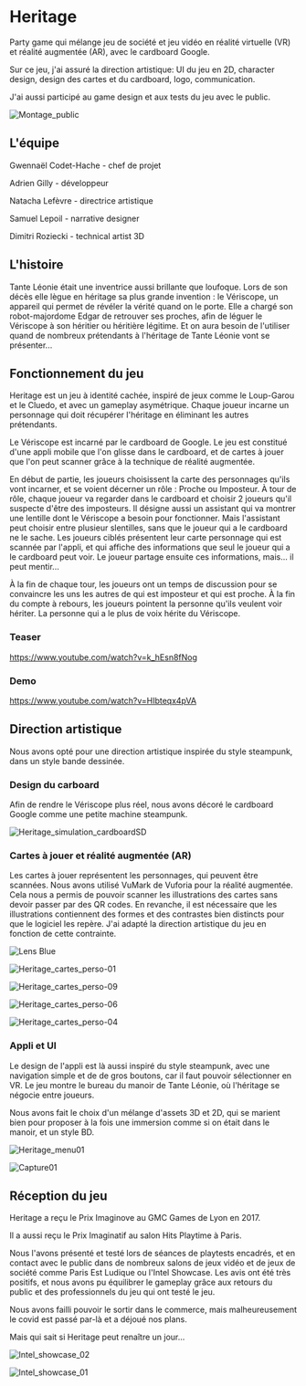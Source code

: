 # Heritage
Party game qui mélange jeu de société et jeu vidéo en réalité virtuelle (VR) et réalité augmentée (AR), avec le cardboard Google.

Sur ce jeu, j'ai assuré la direction artistique: UI du jeu en 2D, character design, design des cartes et du cardboard, logo, communication.

J'ai aussi participé au game design et aux tests du jeu avec le public.

![Montage_public](https://github.com/user-attachments/assets/639c161d-bea5-4973-b146-91c50dac9dd9)

## L'équipe
Gwennaël Codet-Hache - chef de projet

Adrien Gilly - développeur

Natacha Lefèvre - directrice artistique

Samuel Lepoil - narrative designer

Dimitri Roziecki - technical artist 3D

## L'histoire
Tante Léonie était une inventrice aussi brillante que loufoque. Lors de son décès elle lègue en héritage sa plus grande invention : le Vériscope, un appareil qui permet de révéler la vérité quand on le porte. Elle a chargé son robot-majordome Edgar de retrouver ses proches, afin de léguer le Vériscope à son héritier ou héritière légitime. Et on aura besoin de l'utiliser quand de nombreux prétendants à l'héritage de Tante Léonie vont se présenter...

## Fonctionnement du jeu
Heritage est un jeu à identité cachée, inspiré de jeux comme le Loup-Garou et le Cluedo, et avec un gameplay asymétrique. Chaque joueur incarne un personnage qui doit récupérer l'héritage en éliminant les autres prétendants.

Le Vériscope est incarné par le cardboard de Google. Le jeu est constitué d'une appli mobile que l'on glisse dans le cardboard, et de cartes à jouer que l'on peut scanner grâce à la technique de réalité augmentée.

En début de partie, les joueurs choisissent la carte des personnages qu'ils vont incarner, et se voient décerner un rôle : Proche ou Imposteur. À tour de rôle, chaque joueur va regarder dans le cardboard et choisir 2 joueurs qu'il suspecte d'être des imposteurs. Il désigne aussi un assistant qui va montrer une lentille dont le Vériscope a besoin pour fonctionner. Mais l'assistant peut choisir entre plusieur slentilles, sans que le joueur qui a le cardboard ne le sache. Les joueurs ciblés présentent leur carte personnage qui est scannée par l'appli, et qui affiche des informations que seul le joueur qui a le cardboard peut voir. Le joueur partage ensuite ces informations, mais... il peut mentir...

À la fin de chaque tour, les joueurs ont un temps de discussion pour se convaincre les uns les autres de qui est imposteur et qui est proche. À la fin du compte à rebours, les joueurs pointent la personne qu'ils veulent voir hériter. La personne qui a le plus de voix hérite du Vériscope.

### Teaser
https://www.youtube.com/watch?v=k_hEsn8fNog

### Demo
https://www.youtube.com/watch?v=HIbteqx4pVA


## Direction artistique
Nous avons opté pour une direction artistique inspirée du style steampunk, dans un style bande dessinée.

### Design du carboard
Afin de rendre le Vériscope plus réel, nous avons décoré le cardboard Google comme une petite machine steampunk.

![Heritage_simulation_cardboardSD](https://github.com/user-attachments/assets/a69c5adc-cdd9-439f-a231-fde265d58a0d)

### Cartes à jouer et réalité augmentée (AR)
Les cartes à jouer représentent les personnages, qui peuvent être scannées. Nous avons utilisé VuMark de Vuforia pour la réalité augmentée. Cela nous a permis de pouvoir scanner les illustrations des cartes sans devoir passer par des QR codes. En revanche, il est nécessaire que les illustrations contiennent des formes et des contrastes bien distincts pour que le logiciel les repère. J'ai adapté la direction artistique du jeu en fonction de cette contrainte.

![Lens Blue](https://github.com/user-attachments/assets/41e21244-7bcc-4fca-a001-094422d89e61)

![Heritage_cartes_perso-01](https://github.com/user-attachments/assets/295a49e0-6186-4cd7-877c-988e1d05f2c9)

![Heritage_cartes_perso-09](https://github.com/user-attachments/assets/63be2bcb-729c-4113-b611-21bae1510b0e)

![Heritage_cartes_perso-06](https://github.com/user-attachments/assets/4ec4f40c-f371-483a-a07e-059f4ffd6191)

![Heritage_cartes_perso-04](https://github.com/user-attachments/assets/7dce3ce9-8255-4112-9a6a-c227da973e0a)

### Appli et UI
Le design de l'appli est là aussi inspiré du style steampunk, avec une navigation simple et de de gros boutons, car il faut pouvoir sélectionner en VR.
Le jeu montre le bureau du manoir de Tante Léonie, où l'héritage se négocie entre joueurs. 

Nous avons fait le choix d'un mélange d'assets 3D et 2D, qui se marient bien pour proposer à la fois une immersion comme si on était dans le manoir, et un style BD.

![Heritage_menu01](https://github.com/user-attachments/assets/8a513060-c761-40bf-b0b2-fd91a8cfdf46)

![Capture01](https://github.com/user-attachments/assets/8b47d6c5-3f64-41db-aa9a-801f9acd349f)

## Réception du jeu
Heritage a reçu le Prix Imaginove au GMC Games de Lyon en 2017.

Il a aussi reçu le Prix Imaginatif au salon Hits Playtime à Paris.

Nous l'avons présenté et testé lors de séances de playtests encadrés, et en contact avec le public dans de nombreux salons de jeux vidéo et de jeux de société comme Paris Est Ludique ou l'Intel Showcase. Les avis ont été très positifs, et nous avons pu équilibrer le gameplay grâce aux retours du public et des professionnels du jeu qui ont testé le jeu.

Nous avons failli pouvoir le sortir dans le commerce, mais malheureusement le covid est passé par-là et a déjoué nos plans. 

Mais qui sait si Heritage peut renaître un jour...

![Intel_showcase_02](https://github.com/user-attachments/assets/e9bb650c-15e0-487c-8554-0891c1d3aff7)

![Intel_showcase_01](https://github.com/user-attachments/assets/c17babb4-0828-4de8-923b-2af732d58236)
